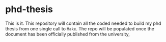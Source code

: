 # phd-thesis
This is it. This repository will contain all the coded needed to build my phd thesis from one single call to `Make`.
The repo will be populated once the document has been officially published from the university,
